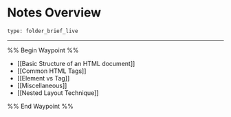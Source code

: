 # Notes Overview
 
```ccard
type: folder_brief_live
```
 
---

%% Begin Waypoint %%
- [[Basic Structure of an HTML document]]
- [[Common HTML Tags]]
- [[Element vs Tag]]
- [[Miscellaneous]]
- [[Nested Layout Technique]]

%% End Waypoint %%